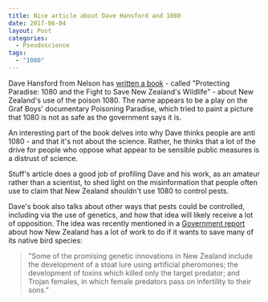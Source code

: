```yaml
---
title: Nice article about Dave Hansford and 1080
date: 2017-06-04
layout: Post
categories:
  - Pseudoscience
tags:
  - "1080"
---
```


Dave Hansford from Nelson has [written a book](http://www.stuff.co.nz/the-press/news/92620150/national-portrait-1080-author-dave-hansford) - called "Protecting Paradise: 1080 and the Fight to Save New Zealand's Wildlife" - about New Zealand's use of the poison 1080. The name appears to be a play on the Graf Boys' documentary Poisoning Paradise, which tried to paint a picture that 1080 is not as safe as the government says it is.

<!-- more -->

An interesting part of the book delves into why Dave thinks people are anti 1080 - and that it's not about the science. Rather, he thinks that a lot of the drive for people who oppose what appear to be sensible public measures is a distrust of science.

Stuff's article does a good job of profiling Dave and his work, as an amateur rather than a scientist, to shed light on the misinformation that people often use to claim that New Zealand shouldn't use 1080 to control pests.

Dave's book also talks about other ways that pests could be controlled, including via the use of genetics, and how that idea will likely receive a lot of opposition. The idea was recently mentioned in a [Government report](http://www.nzherald.co.nz/nz/news/article.cfm?c_id=1&objectid=11866776) about how New Zealand has a lot of work to do if it wants to save many of its native bird species:

> "Some of the promising genetic innovations in New Zealand include the development of a stoat lure using artificial pheromones; the development of toxins which killed only the target predator; and Trojan females, in which female predators pass on infertility to their sons."
